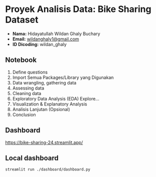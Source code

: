 # Proyek Analisis Data: Bike Sharing Dataset
- **Nama:** Hidayatullah Wildan Ghaly Buchary
- **Email:** wildanghaly1@gmail.com
- **ID Dicoding:** wildan_ghaly

## Notebook
1. Define questions
2. Import Semua Packages/Library yang Digunakan
3. Data wrangling, gathering data
4. Assessing data
5. Cleaning data
6. Exploratory Data Analysis (EDA) Explore...
7. Visualization & Explanatory Analysis 
8. Analisis Lanjutan (Opsional)
9. Conclusion

## Dashboard
https://bike-sharing-24.streamlit.app/

## Local dashboard
```
streamlit run ./dashboard/dashboard.py
```
